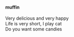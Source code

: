 #### muffin
Very delicious and very happy<br/>
Life is very short, I play cat<br/>
Do you want some candies

